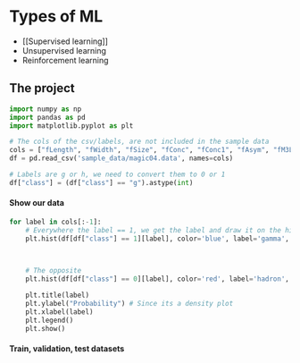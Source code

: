 # Types of ML

- [[Supervised learning]]
- Unsupervised learning
- Reinforcement learning

## The project

```python
import numpy as np
import pandas as pd
import matplotlib.pyplot as plt

# The cols of the csv/labels, are not included in the sample data
cols = ["fLength", "fWidth", "fSize", "fConc", "fConc1", "fAsym", "fM3Long", "fM3Trans", "fAlpha", "fDist", "class"]
df = pd.read_csv('sample_data/magic04.data', names=cols)

# Labels are g or h, we need to convert them to 0 or 1
df["class"] = (df["class"] == "g").astype(int)
```

#### Show our data

```python
for label in cols[:-1]:
    # Everywhere the label == 1, we get the label and draw it on the histogram
    plt.hist(df[df["class"] == 1][label], color='blue', label='gamma', alpha=0.7, density=True)

  

    # The opposite
    plt.hist(df[df["class"] == 0][label], color='red', label='hadron', alpha=0.7, density=True)

    plt.title(label)
    plt.ylabel("Probability") # Since its a density plot
    plt.xlabel(label)
    plt.legend()
    plt.show()
```

#### Train, validation, test datasets

